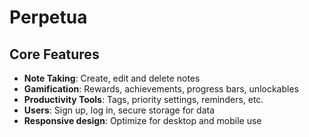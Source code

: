 # Perpetua


## Core Features
- **Note Taking**: Create, edit and delete notes
- **Gamification**: Rewards, achievements, progress bars, unlockables
- **Productivity Tools**: Tags, priority settings, reminders, etc.
- **Users**: Sign up, log in, secure storage for data
- **Responsive design**: Optimize for desktop and mobile use